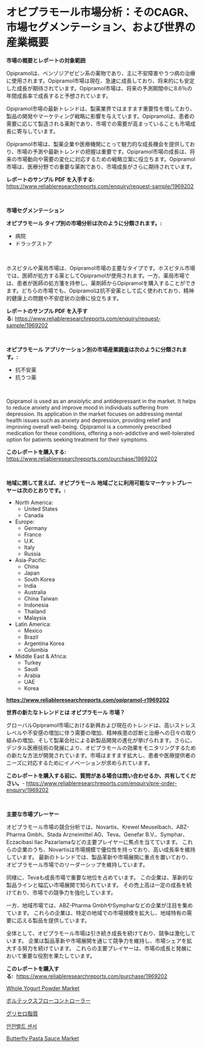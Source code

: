 <p><h1>オピプラモール市場分析：そのCAGR、市場セグメンテーション、および世界の産業概要</h1></p><p><strong>市場の概要とレポートの対象範囲</strong></p>
<p><p>Opipramolは、ベンゾジアゼピン系の薬物であり、主に不安障害やうつ病の治療に使用されます。Opipramol市場は現在、急速に成長しており、将来的にも安定した成長が期待されています。Opipramol市場は、将来の予測期間中に8.6％の年間成長率で成長すると予想されています。</p><p>Opipramol市場の最新トレンドは、製薬業界ではますます重要性を増しており、製品の開発やマーケティング戦略に影響を与えています。Opipramolは、患者の需要に応じて製造される薬剤であり、市場での需要が高まっていることも市場成長に寄与しています。</p><p>Opipramol市場は、製薬企業や医療機関にとって魅力的な成長機会を提供しており、市場の予測や最新トレンドの把握は重要です。Opipramol市場の成長は、将来の市場動向や需要の変化に対応するための戦略立案に役立ちます。Opipramol市場は、医療分野での重要な薬剤であり、市場成長がさらに期待されています。</p></p>
<p><strong>レポートのサンプル PDF を入手する:</strong> <a href="https://www.reliableresearchreports.com/enquiry/request-sample/1969202">https://www.reliableresearchreports.com/enquiry/request-sample/1969202</a></p>
<p>&nbsp;</p>
<p><strong>市場セグメンテーション</strong></p>
<p><strong>オピプラモール タイプ別の市場分析は次のように分類されます。:</strong></p>
<p><ul><li>病院</li><li>ドラッグストア</li></ul></p>
<p>&nbsp;</p>
<p><p>ホスピタルや薬局市場は、Opipramol市場の主要なタイプです。ホスピタル市場では、医師が処方する薬としてOpipramolが使用されます。一方、薬局市場では、患者が医師の処方箋を持参し、薬剤師からOpipramolを購入することができます。どちらの市場でも、Opipramolは抗不安薬として広く使われており、精神的健康上の問題や不安症状の治療に役立ちます。</p></p>
<p><strong>レポートのサンプル PDF を入手する:</strong>&nbsp;<a href="https://www.reliableresearchreports.com/enquiry/request-sample/1969202">https://www.reliableresearchreports.com/enquiry/request-sample/1969202</a></p>
<p>&nbsp;</p>
<p><strong> オピプラモール アプリケーション別の市場産業調査は次のように分類されます。:</strong></p>
<p><ul><li>抗不安薬</li><li>抗うつ薬</li></ul></p>
<p>&nbsp;</p>
<p><p>Opipramol is used as an anxiolytic and antidepressant in the market. It helps to reduce anxiety and improve mood in individuals suffering from depression. Its application in the market focuses on addressing mental health issues such as anxiety and depression, providing relief and improving overall well-being. Opipramol is a commonly prescribed medication for these conditions, offering a non-addictive and well-tolerated option for patients seeking treatment for their symptoms.</p></p>
<p><strong>このレポートを購入する:</strong>&nbsp; <a href="https://www.reliableresearchreports.com/purchase/1969202">https://www.reliableresearchreports.com/purchase/1969202</a></p>
<p>&nbsp;</p>
<p><strong>地域に関して言えば、オピプラモール 地域ごとに利用可能なマーケットプレーヤーは次のとおりです。:</strong></p>
<p><ul>
    <li>
        North America:
        <ul>
            <li>United States</li>
            <li>Canada</li>
        </ul>
    </li>
    <li>
        Europe:
        <ul>
            <li>Germany</li>
            <li>France</li>
            <li>U.K.</li>
            <li>Italy</li>
            <li>Russia</li>
        </ul>
    </li>
    <li>
        Asia-Pacific:
        <ul>
            <li>China</li>
            <li>Japan</li>
            <li>South Korea</li>
            <li>India</li>
            <li>Australia</li>
            <li>China Taiwan</li>
            <li>Indonesia</li>
            <li>Thailand</li>
            <li>Malaysia</li>
        </ul>
    </li>
    <li>
        Latin America:
        <ul>
            <li>Mexico</li>
            <li>Brazil</li>
            <li>Argentina Korea</li>
            <li>Colombia</li>
        </ul>
    </li>
    <li>
        Middle East & Africa:
        <ul>
            <li>Turkey</li>
            <li>Saudi</li>
            <li>Arabia</li>
            <li>UAE</li>
            <li>Korea</li>
        </ul>
    </li>
    </ul></p>
<p><strong><a href="https://www.reliableresearchreports.com/opipramol-r1969202">https://www.reliableresearchreports.com/opipramol-r1969202</a></strong>&nbsp;</p>
<p><strong>世界の新たなトレンドとは オピプラモール 市場？</strong></p>
<p><p>グローバルOpipramol市場における新興および現在のトレンドは、高いストレスレベルや不安感の増加に伴う需要の増加、精神疾患の診断と治療への日々の取り組みの増加、そして製薬会社による新製品開発の進化が挙げられます。さらに、デジタル医療技術の発展により、オピプラモールの効果をモニタリングするための新たな方法が開発されています。市場はますます拡大し、患者や医療提供者のニーズに対応するためにイノベーションが求められています。</p></p>
<p><strong>このレポートを購入する前に、質問がある場合は問い合わせるか、共有してください。</strong>- <a href="https://www.reliableresearchreports.com/enquiry/pre-order-enquiry/1969202">https://www.reliableresearchreports.com/enquiry/pre-order-enquiry/1969202</a></p>
<p>&nbsp;</p>
<p><strong>主要な市場プレーヤー</strong></p>
<p><p>オピプラモール市場の競合分析では、Novartis、Krewel Meuselbach、ABZ-Pharma Gmbh、Stada Arzneimittel AG、Teva、Genefar B.V.、Symphar、Eczacibasi Ilac Pazarlamaなどの主要プレイヤーに焦点を当てています。 これらの企業のうち、Novartisは市場規模で優位性を持っており、高い成長率を維持しています。 最新のトレンドでは、製品革新や市場展開に重点を置いており、オピプラモール市場でのリーダーシップを維持しています。</p><p>同様に、Tevaも成長市場で重要な地位を占めています。 この企業は、革新的な製品ラインと幅広い市場展開で知られています。 その売上高は一定の成長を続けており、市場での競争力を強化しています。</p><p>一方、地域市場では、ABZ-Pharma GmbhやSympharなどの企業が注目を集めています。 これらの企業は、特定の地域での市場規模を拡大し、地域特有の需要に応える製品を提供しています。</p><p>全体として、オピプラモール市場は引き続き成長を続けており、競争は激化しています。 企業は製品革新や市場展開を通じて競争力を維持し、市場シェアを拡大する努力を続けています。 これらの主要プレイヤーは、市場の成長と発展において重要な役割を果たしています。</p></p>
<p><strong>このレポートを購入する:</strong>&nbsp;&nbsp;<a href="https://www.reliableresearchreports.com/purchase/1969202">https://www.reliableresearchreports.com/purchase/1969202</a></p>
<p><p><a href="https://github.com/kosella/Market-Research-Report-List-2/blob/main/whole-yogurt-powder-market.md">Whole Yogurt Powder Market</a></p><p><a href="https://medium.com/@kelscdowell78456/%E3%83%B4%E3%82%A9%E3%83%AB%E3%83%86%E3%83%83%E3%82%AF%E3%82%B9%E3%83%95%E3%83%AD%E3%83%BC%E3%82%B3%E3%83%B3%E3%83%88%E3%83%AD%E3%83%BC%E3%83%A9%E5%B8%82%E5%A0%B4-%E6%88%90%E5%8A%9F%E3%81%99%E3%82%8B%E3%83%93%E3%82%B8%E3%83%8D%E3%82%B9%E6%88%A6%E7%95%A5%E3%81%AE%E9%8D%B52031%E5%B9%B4%E3%81%BE%E3%81%A7%E3%81%AE%E4%BA%88%E6%B8%AC-4c3ebd65cca5">ボルテックスフローコントローラー</a></p><p><a href="https://medium.com/@hugofirst21/%E3%82%B0%E3%83%AA%E3%82%BB%E3%83%AD%E3%83%AA%E3%83%94%E3%83%83%E3%83%89%E5%B8%82%E5%A0%B4-2031%E5%B9%B4%E3%81%BE%E3%81%A7%E3%81%AE%E6%88%90%E5%8A%9F%E3%81%97%E3%81%9F%E3%83%93%E3%82%B8%E3%83%8D%E3%82%B9%E6%88%A6%E7%95%A5%E3%81%AE%E9%8D%B5-d20b6b249403">グリセロ脂質</a></p><p><a href="https://github.com/JackieFauhey9089475/Market-Research-Report-List-1/blob/main/780860318402.md">안전벨트 센서</a></p><p><a href="https://github.com/nathandecarvalho/Market-Research-Report-List-2/blob/main/butterfly-pasta-sauce-market.md">Butterfly Pasta Sauce Market</a></p></p>